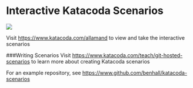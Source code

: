 # Interactive Katacoda Scenarios

[![](http://shields.katacoda.com/katacoda/allamand/count.svg)](https://www.katacoda.com/allamand "Get your profile on Katacoda.com")

Visit https://www.katacoda.com/allamand to view and take the interactive scenarios

###Writing Scenarios
Visit https://www.katacoda.com/teach/git-hosted-scenarios to learn more about creating Katacoda scenarios

For an example repository, see https://www.github.com/benhall/katacoda-scenarios
